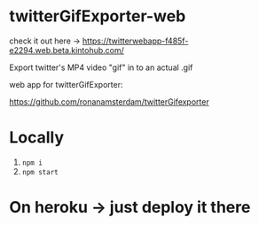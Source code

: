 # twitterGifExporter-web

check it out here -> https://twitterwebapp-f485f-e2294.web.beta.kintohub.com/

Export twitter's MP4 video "gif" in to an actual .gif

web app for twitterGifExporter:

https://github.com/ronanamsterdam/twitterGifexporter

# Locally

1. `npm i`
2. `npm start`

# On heroku -> just deploy it there

